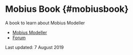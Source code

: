 # Mobius Book {#mobiusbook}

A book to learn about Mobius Modeller

*   [Mobius Modeller](https://mobius.design-automation.net/gallery)
*   [Forum](https://mobius-forum.design-automation.net/)

Last updated: 7 August 2019
